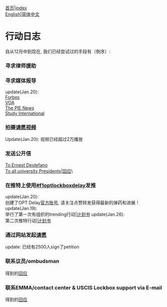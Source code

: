 [首页](https://ion2014.github.io/OPTActionLogs/index_ch)|[index](https://ion2014.github.io/OPTActionLogs)<br/>
[English](https://ion2014.github.io/OPTActionLogs/action_logs_en)|[简体中文](https://ion2014.github.io/OPTActionLogs/action_logs_ch)
# 行动日志
自从12月中到现在, 我们已经尝试过的手段有（倒序）:

### 寻求律师援助

### 寻求媒体报导
update(Jan.20):\
[Forbes](https://www.forbes.com/sites/stuartanderson/2021/01/19/long-delays-and-ice-investigative-unit-for-students-on-opt/?sh=7893def34a54)\
[VOA](https://www.voanews.com/usa/immigration/processing-delays-us-immigration-affecting-foreign-students-legal-status)\
[The PIE News](https://thepienews.com/news/opt-lockbox-delays-students-consider-taking-legal-action/)\
[Study International](https://studyinternational.com/news/opt-2021-delay/?amp%3Bpreview=true)

### 拍摄[请愿视频](https://www.youtube.com/watch?v=MZl3sTOIW1E&t=10s)
Update(Jan.20): 视频已经超过2万播放

### 发送公开信
[To Ernest Destefano](https://docs.google.com/document/d/1Ne8f4cJslbjKfv4NyXZKAmdAYpqTli3pBBgu1YCDhwg/edit#heading=h.yksvnxay7qwv)\
[To all university Presidents](https://docs.google.com/document/d/1kX8FtelQxjcIMOrl8xgZjYS_XZEjALOWaVALCMk15h4/edit)|[回应](https://docs.google.com/document/d/1TPKc01OHo1-ixPsen0AfFJl4yqliMYQmZqKSz4-1Ee0/edit)\


### 在推特上使用[#f1optlockboxdelay](https://twitter.com/search?q=%23f1optlockboxdelay&src=typeahead_click)发推
update(Jan.20):\
创建了OPT Delay[官方账号](https://twitter.com/SaveDelayedOPT), 请关注点赞转发获得最新的弹药和进展！\
update(Jan.19): \
举行了第一次有组织的trending行动|[计划书](https://docs.google.com/document/d/1493kNOLOz4VI8JK5of2khEDHVYUqQKVK20OH48RTtf0/edit?usp=sharing)
update(Jan.26): \
第二次推特行动|[计划书](https://docs.google.com/document/d/1493kNOLOz4VI8JK5of2khEDHVYUqQKVK20OH48RTtf0/edit)

### 通过网站发起[请愿](https://www.change.org/p/uscis-please-process-opt-applications-at-uscis-dallas-lockbox)
update: 已经有2500人sign了petition

### 联系议员/ombudsman
得到的[回应](https://docs.google.com/document/d/1HoiZYI-DXOmjqI-1-jDp4Pghtc_6GhX5d0YZtOfkH7Q/edit?usp=sharing)

### 联系EMMA/contact center & USCIS Lockbox support via E-mail
得到的[回应](https://docs.google.com/document/d/1mo6Kl6nO-TuPrzvR1UD0DYtuJe9w74WEhlj0XzeLCPc/edit?usp=sharing)
